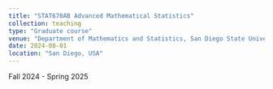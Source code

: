 ```yaml
---
title: "STAT670AB Advanced Mathematical Statistics"
collection: teaching
type: "Graduate course"
venue: "Department of Mathematics and Statistics, San Diego State University"
date: 2024-08-01
location: "San Diego, USA"
---
```


Fall 2024 - Spring 2025
